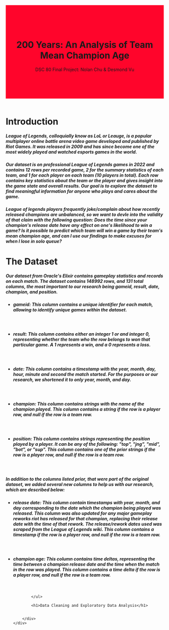 <!DOCTYPE html>
<html lang="en">
<head>
<meta charset="UTF-8">
<meta name="viewport" content="width=device-width, initial-scale=1">
<link rel="stylesheet" href="https://www.w3schools.com/w3css/4/w3.css">
<link rel="stylesheet" href="https://fonts.googleapis.com/css?family=Lato">
<link rel="stylesheet" href="https://fonts.googleapis.com/css?family=Montserrat">
<link rel="stylesheet" href="https://cdnjs.cloudflare.com/ajax/libs/font-awesome/4.7.0/css/font-awesome.min.css">

</head>
<body>


<!-- Header -->
<header class="w3-container w3-center" style="background-color:rgba(255,5,43,255); padding:70px 16px">
    <h1 class="w3-text-white w3-jumbo">200 Years: An Analysis of <span class="br"></span>  Team Mean Champion Age</h1>
    <p class="w3-text-white small w3-xlarge">DSC 80 Final Project: Nolan Chu & Desmond Vu</p>
    <a href="https://github.com/Nolancchu/DSC-80-Final-Project" class="fa fa-github w3-circle w3-black w3-hover-white w3-padding-large w3-xxlarge w3-margin-top" ></a>
</header>

<!-- First Grid -->
<div class="w3-row-padding w3-padding-80 w3-container">
    <div class="w3-content">
        <div class="w3-center w3-padding-32">
            <h1>Introduction</h1>
            <h5 class="w3-padding-16 w3-left-align">League of Legends, colloquially know as LoL or Leauge, is a popular multiplayer online battle arena video game developed and published by Riot Games. It was released in 2009 and has since become one of the most widely played and watched esports games in the world.</h5>
            <h5 class="w3-padding-16 w3-left-align">Our dataset is on professional League of Legends games in 2022 and contains 12 rows per recorded game, 2 for the summary statistics of each team, and 1 for each player on each team (10 players in total). Each row contains key statistics about the team or the player and gives insight into the game state and overall results. Our goal is to explore the dataset to find meaningful information for anyone who plays and cares about the game.</h5>
            <h5 class="w3-padding-16 w3-left-align">League of legends players frequently joke/complain about how recently released champions are unbalanced, so we want to devle into the validity of that claim with the following question: <b><em>Does the time since your champion's release date have any effect on one's likelihood to win a game?</em></b> Is it possible to predict which team will win a game by their team's mean champion age, and can I use our findings to make excuses for when I lose in solo queue?</h5>
            <h1>The Dataset</h1>
            <h5 class="w3-padding-16 w3-left-align">Our dataset from Oracle's Elixir contains gameplay statistics and records on each match. The dataset contains 148992 rows, and 131 total columns, the most important to our research being gameid, result, date, champion, and position.</h5>
            <ul class="w3-padding-16 w3-left-align">
                <li>
                    <h5><i>gameid:</i> This column contains a unique identifier for each match, allowing to identify unique games within the dataset.</h5>
                    <br>
                </li>
                <li>
                    <h5><i>result:</i> This column contains either an integer 1 or and integer 0, representing whether the team who the row belongs to won that particular game. A 1 represents a win, and a 0 represents a loss.</h5>
                    <br>
                </li>
                <li>
                    <h5><i>date:</i> This column contains a timestamp with the year, month, day, hour, minute and second the match started. For the purposes or our research, we shortened it to only year, month, and day.</h5>
                    <br>
                </li>
                <li>
                    <h5><i>champion:</i> This column contains strings with the name of the champion played. This column contains a string if the row is a player row, and null if the row is a team row.</h5>
                    <br>
                </li>
                <li>
                    <h5><i>position:</i> This column contains strings representing the position played by a player. It can be any of the following: "top", "jng", "mid", "bot", or "sup". This column contains one of the prior strings if the row is a player row, and null if the row is a team row.</h5>
                    <br>
                </li>
            </ul>
            <h5 class="w3-padding-16 w3-left-align">In addition to the columns listed prior, that were part of the original dataset, we added several new columns to help us with our research, which are described below:</h5>
            <ul class="w3-padding-16 w3-left-align">
                <li>
                    <h5><i>release date:</i> This column contain timestamps with year, month, and day corresponding to the date which the champion being played was released. This column was also updated for any major gameplay reworks riot has released for that champion, replacing their release date with the time of that rework. The release/rework dates used was scraped from the League of Legends wiki. This column contains a timestamp if the row is a player row, and null if the row is a team row.</h5>
                    <br>
                </li>
                <li>
                    <h5><i>champion age:</i> This column contains time deltas, representing the time between a champion release date and the time when the match in the row was played. This column contains a time delta if the row is a player row, and null if the row is a team row.</h5>
                    <br>
                </li>
              
            </ul>
        
            <h1>Data Cleaning and Exploratory Data Analysis</h1>
        

        </div>
    </div>
</div>


</body>
</html>
